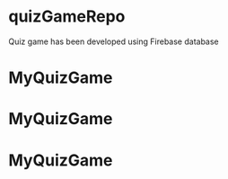 # quizGameRepo
Quiz game has been developed using Firebase database
# MyQuizGame
# MyQuizGame
# MyQuizGame
